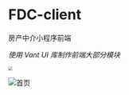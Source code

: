 # FDC-client
房产中介小程序前端


*使用 Vant UI 库制作前端大部分模块*


<img src="https://user-images.githubusercontent.com/96331179/199449494-7f59f0c6-ebc5-4a23-ba00-d36e205c7b92.jpg" style="zoom:50%" />

![首页](https://user-images.githubusercontent.com/96331179/199449494-7f59f0c6-ebc5-4a23-ba00-d36e205c7b92.jpg)



